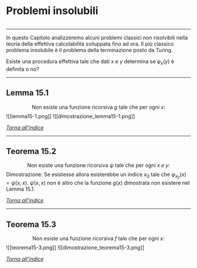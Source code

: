 # Problemi insolubili
```toc
```
---

In questo Capitolo analizzeremo alcuni problemi classici non risolvibili nella teoria della effettiva calcolabilità sviluppata fino ad ora. Il più classico problema insolubile è il problema della terminazione posto da Turing.

Esiste una procedura effettiva tale che dati $x$ e $y$ determina se $φ_x(y)$ è definita o no?

---

## Lemma 15.1
$$
\text{Non esiste una funzione ricorsiva }g \text{ tale che per ogni }x:
$$
![[lemma15-1.png]]
![[dimostrazione_lemma15-1.png]]

[_Torna all'indice_](#problemi%20insolubili)

---

## Teorema 15.2
$$
\text{Non esiste una funzione ricorsiva }ψ \text{ tale che per ogni }x\; e \;y:
$$
Dimostrazione: Se esistesse allora esisterebbe un indice $x_0$ tale che $φ_{x_0} (x) = ψ(x, x)$. 
$ψ(x, x)$ non è altro che la funzione $g(x)$ dimostrata non esistere nel Lemma 15.1.

[_Torna all'indice_](#problemi%20insolubili)

---

## Teorema 15.3
$$
\text{Non esiste una funzione ricorsiva }f \text{ tale che per ogni }x:
$$
![[teorema15-3.png]]
![[dimostrazione_teorema15-3.png]]

[_Torna all'indice_](#problemi%20insolubili)
